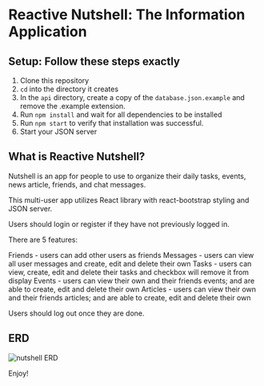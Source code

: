 # Reactive Nutshell: The Information Application

## Setup: Follow these steps exactly

1. Clone this repository
1. `cd` into the directory it creates
1. In the `api` directory, create a copy of the `database.json.example` and remove the .example extension.
1. Run `npm install` and wait for all dependencies to be installed
1. Run `npm start` to verify that installation was successful.
1. Start your JSON server

## What is Reactive Nutshell?

Nutshell is an app for people to use to organize their daily tasks, events, news article, friends, and chat messages.

This multi-user app utilizes React library with react-bootstrap styling and JSON server.

Users should login or register if they have not previously logged in.

There are 5 features:

Friends - users can add other users as friends 
Messages - users can view all user messages and create, edit and delete their own 
Tasks - users can view, create, edit and delete their tasks and checkbox will remove it from display 
Events - users can view their own and their friends events; and are able to create, edit and delete their own 
Articles - users can view their own and their friends articles; and are able to create, edit and delete their own

Users should log out once they are done.

## ERD

![nutshell ERD](./assets/nutshell-erd.png)

Enjoy!
